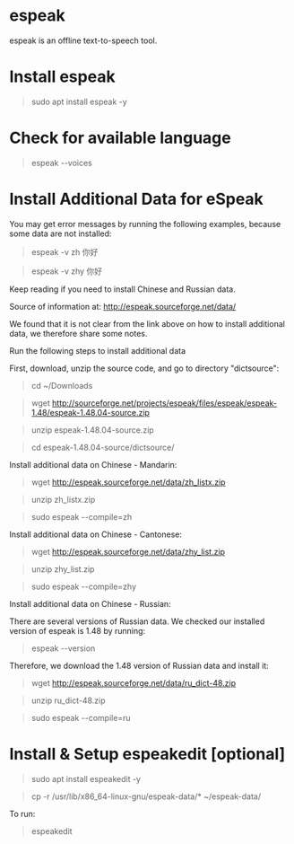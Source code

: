 # espeak

espeak is an offline text-to-speech tool.

# Install espeak

> sudo apt install espeak -y

# Check for available language

> espeak --voices

# Install Additional Data for eSpeak

You may get error messages by running the following examples, because some data are not installed:

> espeak -v zh 你好

> espeak -v zhy 你好

Keep reading if you need to install Chinese and Russian data.

Source of information at: http://espeak.sourceforge.net/data/

We found that it is not clear from the link above on how to install additional data, we therefore share some notes.

Run the following steps to install additional data

First, download, unzip the source code, and go to directory "dictsource":

> cd ~/Downloads

> wget http://sourceforge.net/projects/espeak/files/espeak/espeak-1.48/espeak-1.48.04-source.zip

> unzip espeak-1.48.04-source.zip

> cd espeak-1.48.04-source/dictsource/

Install additional data on Chinese - Mandarin:

> wget http://espeak.sourceforge.net/data/zh_listx.zip

> unzip zh_listx.zip

> sudo espeak --compile=zh

Install additional data on Chinese - Cantonese:

> wget http://espeak.sourceforge.net/data/zhy_list.zip

> unzip zhy_list.zip

> sudo espeak --compile=zhy

Install additional data on Chinese - Russian:

There are several versions of Russian data.  We checked our installed version of espeak is 1.48 by running:

> espeak --version

Therefore, we download the 1.48 version of Russian data and install it:

> wget http://espeak.sourceforge.net/data/ru_dict-48.zip

> unzip ru_dict-48.zip

> sudo espeak --compile=ru

# Install & Setup espeakedit [optional]

> sudo apt install espeakedit -y

> cp -r /usr/lib/x86_64-linux-gnu/espeak-data/* ~/espeak-data/

To run:

> espeakedit
